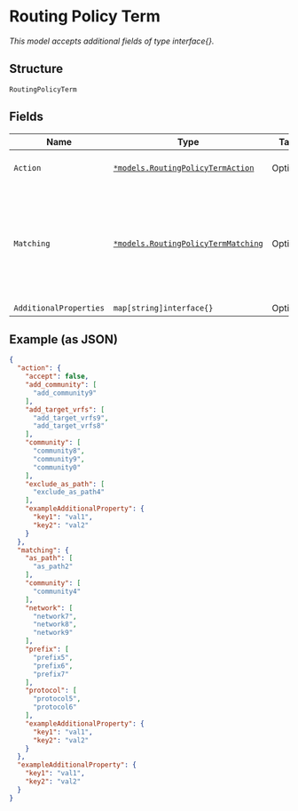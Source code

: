 
# Routing Policy Term

*This model accepts additional fields of type interface{}.*

## Structure

`RoutingPolicyTerm`

## Fields

| Name | Type | Tags | Description |
|  --- | --- | --- | --- |
| `Action` | [`*models.RoutingPolicyTermAction`](../../doc/models/routing-policy-term-action.md) | Optional | when used as import policy |
| `Matching` | [`*models.RoutingPolicyTermMatching`](../../doc/models/routing-policy-term-matching.md) | Optional | zero or more criteria/filter can be specified to match the term, all criteria have to be met |
| `AdditionalProperties` | `map[string]interface{}` | Optional | - |

## Example (as JSON)

```json
{
  "action": {
    "accept": false,
    "add_community": [
      "add_community9"
    ],
    "add_target_vrfs": [
      "add_target_vrfs9",
      "add_target_vrfs8"
    ],
    "community": [
      "community8",
      "community9",
      "community0"
    ],
    "exclude_as_path": [
      "exclude_as_path4"
    ],
    "exampleAdditionalProperty": {
      "key1": "val1",
      "key2": "val2"
    }
  },
  "matching": {
    "as_path": [
      "as_path2"
    ],
    "community": [
      "community4"
    ],
    "network": [
      "network7",
      "network8",
      "network9"
    ],
    "prefix": [
      "prefix5",
      "prefix6",
      "prefix7"
    ],
    "protocol": [
      "protocol5",
      "protocol6"
    ],
    "exampleAdditionalProperty": {
      "key1": "val1",
      "key2": "val2"
    }
  },
  "exampleAdditionalProperty": {
    "key1": "val1",
    "key2": "val2"
  }
}
```

